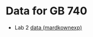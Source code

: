 # Data for GB 740 


- Lab 2 [data (mardkownexp)](https://raw.githubusercontent.com/dansacks/gb740//main/markdownexp.csv)
